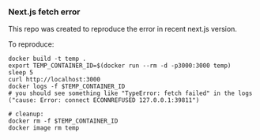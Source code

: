 ### Next.js fetch error

This repo was created to reproduce the error in recent next.js version.

To reproduce:
```shell
docker build -t temp .
export TEMP_CONTAINER_ID=$(docker run --rm -d -p3000:3000 temp)
sleep 5
curl http://localhost:3000
docker logs -f $TEMP_CONTAINER_ID
# you should see something like "TypeError: fetch failed" in the logs ("cause: Error: connect ECONNREFUSED 127.0.0.1:39811")

# cleanup:
docker rm -f $TEMP_CONTAINER_ID
docker image rm temp
```
